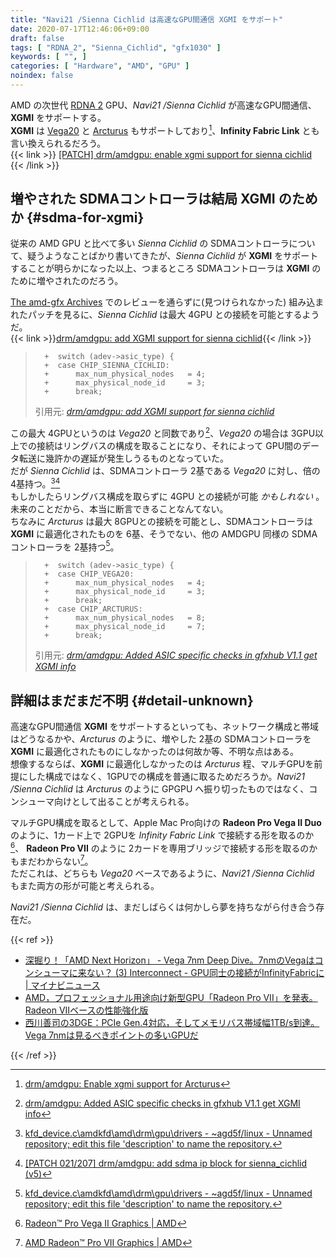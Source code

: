 ```yaml
---
title: "Navi21 /Sienna Cichlid は高速なGPU間通信 XGMI をサポート"
date: 2020-07-17T12:46:06+09:00
draft: false
tags: [ "RDNA_2", "Sienna_Cichlid", "gfx1030" ]
keywords: [ "", ]
categories: [ "Hardware", "AMD", "GPU" ]
noindex: false
---
```


AMD の次世代 [RDNA 2](/tags/rdna_2) GPU、*Navi21 /Sienna Cichlid* が高速なGPU間通信、**XGMI** をサポートする。  
**XGMI** は [Vega20](/tags/vega20) と [Arcturus](/tags/arcturus) もサポートしており[^xgmi-vega20-arcturus]、**Infinity Fabric Link** とも言い換えられるだろう。  
{{< link >}} [[PATCH] drm/amdgpu: enable xgmi support for sienna cichlid](https://lists.freedesktop.org/archives/amd-gfx/2020-July/051633.html) {{< /link >}}

[^xgmi-vega20-arcturus]: [drm/amdgpu: Enable xgmi support for Arcturus](https://cgit.freedesktop.org/~agd5f/linux/commit/drivers/gpu/drm/amd?h=amd-staging-drm-next&id=eb39aff7e0e33870319dd7c70a293c80e2df26c7)

## 増やされた SDMAコントローラは結局 XGMI のためか {#sdma-for-xgmi}

従来の AMD GPU と比べて多い *Sienna Cichlid* の SDMAコントローラについて、疑うようなことばかり書いてきたが、*Sienna Cichlid* が **XGMI** をサポートすることが明らかになった以上、つまるところ SDMAコントローラは **XGMI** のために増やされたのだろう。  

[The amd-gfx Archives](https://lists.freedesktop.org/archives/amd-gfx/) でのレビューを通らずに(見つけられなかった) 組み込まれたパッチを見るに、*Sienna Cichlid* は最大 4GPU との接続を可能とするようだ。  
{{< link >}}[drm/amdgpu: add XGMI support for sienna cichlid](https://cgit.freedesktop.org/~agd5f/linux/commit/drivers/gpu/drm/amd/amdgpu/gfxhub_v2_1.c?h=amd-staging-drm-next&id=57bde5ec6ffbeb984981ab1a38d85b07df651bd2){{< /link >}}

 >       +	switch (adev->asic_type) {
 >       +	case CHIP_SIENNA_CICHLID:
 >       +		max_num_physical_nodes   = 4;
 >       +		max_physical_node_id     = 3;
 >       +		break;
 > 引用元: <cite>[drm/amdgpu: add XGMI support for sienna cichlid](https://cgit.freedesktop.org/~agd5f/linux/commit/drivers/gpu/drm/amd/amdgpu/gfxhub_v2_1.c?h=amd-staging-drm-next&id=57bde5ec6ffbeb984981ab1a38d85b07df651bd2)</cite>

この最大 4GPUというのは *Vega20* と同数であり[^vega20-max-nodes]、*Vega20* の場合は 3GPU以上での接続はリングバスの構成を取ることになり、それによって GPU間のデータ転送に幾許かの遅延が発生しうるものとなっていた。  
だが *Sienna Cichlid* は、SDMAコントローラ 2基である *Vega20* に対し、倍の 4基持つ。[^vega20-sdma-controllers][^sienna_cichlid-sdma-controllers]  
もしかしたらリングバス構成を取らずに 4GPU との接続が可能 *かもしれない* 。未来のことだから、本当に断言できることなんてない。  
ちなみに *Arcturus* は最大 8GPUとの接続を可能とし、SDMAコントローラは **XGMI** に最適化されたものを 6基、そうでない、他の AMDGPU 同様の SDMAコントローラを 2基持つ[^arcturus-sdma-controllers]。  

[^vega20-max-nodes]: [drm/amdgpu: Added ASIC specific checks in gfxhub V1.1 get XGMI info](https://cgit.freedesktop.org/~agd5f/linux/commit/drivers/gpu/drm/amd/amdgpu/gfxhub_v1_1.c?h=amd-staging-drm-next&id=f0312f45a0540a1551ca4644ff2461250520111a)
[^vega20-sdma-controllers]: [kfd_device.c\amdkfd\amd\drm\gpu\drivers - ~agd5f/linux - Unnamed repository; edit this file 'description' to name the repository.](https://cgit.freedesktop.org/~agd5f/linux/tree/drivers/gpu/drm/amd/amdkfd/kfd_device.c?h=amd-staging-drm-next&id=3ace943f8f8158ee2b0fed8482edb37245b28f45#n356)
[^sienna_cichlid-sdma-controllers]: [[PATCH 021/207] drm/amdgpu: add sdma ip block for sienna_cichlid (v5)](https://lists.freedesktop.org/archives/amd-gfx/2020-June/049985.html)
[^arcturus-sdma-controllers]: [kfd_device.c\amdkfd\amd\drm\gpu\drivers - ~agd5f/linux - Unnamed repository; edit this file 'description' to name the repository.](https://cgit.freedesktop.org/~agd5f/linux/tree/drivers/gpu/drm/amd/amdkfd/kfd_device.c?h=amd-staging-drm-next&id=3ace943f8f8158ee2b0fed8482edb37245b28f45#n374)

 >       +	switch (adev->asic_type) {
 >       +	case CHIP_VEGA20:
 >       +		max_num_physical_nodes   = 4;
 >       +		max_physical_node_id     = 3;
 >       +		break;
 >       +	case CHIP_ARCTURUS:
 >       +		max_num_physical_nodes   = 8;
 >       +		max_physical_node_id     = 7;
 >       +		break;
 >
 > 引用元: <cite>[drm/amdgpu: Added ASIC specific checks in gfxhub V1.1 get XGMI info](https://cgit.freedesktop.org/~agd5f/linux/commit/drivers/gpu/drm/amd/amdgpu/gfxhub_v1_1.c?h=amd-staging-drm-next&id=f0312f45a0540a1551ca4644ff2461250520111a)</cite>

## 詳細はまだまだ不明 {#detail-unknown}
高速なGPU間通信 **XGMI** をサポートするといっても、ネットワーク構成と帯域はどうなるかや、*Arcturus* のように、増やした 2基の SDMAコントローラを **XGMI** に最適化されたものにしなかったのは何故か等、不明な点はある。  
想像するならば、**XGMI** に最適化しなかったのは *Arcturus* 程、マルチGPUを前提にした構成ではなく、1GPUでの構成を普通に取るためだろうか。*Navi21 /Sienna Cichlid* は *Arcturus* のように GPGPU へ振り切ったものではなく、コンシューマ向けとして出ることが考えられる。  

マルチGPU構成を取るとして、Apple Mac Pro向けの **Radeon Pro Vega II Duo** のように、1カード上で 2GPUを *Infinity Fabric Link* で接続する形を取るのか[^radeon-pro-vega-ii-duo]、 **Radeon Pro VII** のように 2カードを専用ブリッジで接続する形を取るのかもまだわからない[^radeon-pro-vii]。  
ただこれは、どちらも *Vega20* ベースであるように、*Navi21 /Sienna Cichlid* もまた両方の形が可能と考えられる。  

[^radeon-pro-vega-ii-duo]: [Radeon™ Pro Vega II Graphics | AMD](https://www.amd.com/en/graphics/workstations-radeon-pro-vega-ii)
[^radeon-pro-vii]: [AMD Radeon™ Pro VII Graphics | AMD](https://www.amd.com/en/products/professional-graphics/radeon-pro-vii)

*Navi21 /Sienna Cichlid* は、まだしばらくは何かしら夢を持ちながら付き合う存在だ。  

{{< ref >}}

 * [深掘り！「AMD Next Horizon」 - Vega 7nm Deep Dive。7nmのVegaはコンシューマに来ない？ (3) Interconnect - GPU同士の接続がInfinityFabricに | マイナビニュース](https://news.mynavi.jp/article/20181227-20181227-amd_next_horizon/3)
 * [AMD，プロフェッショナル用途向け新型GPU「Radeon Pro VII」を発表。Radeon VIIベースの性能強化版](https://www.4gamer.net/games/133/G013322/20200513097/)
 * [西川善司の3DGE：PCIe Gen.4対応，そしてメモリバス帯域幅1TB/s到達。Vega 7nmは見るべきポイントの多いGPUだ](https://www.4gamer.net/games/133/G013322/20181110005/)

{{< /ref >}}
